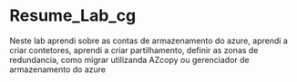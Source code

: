 # Resume_Lab_cg
Neste lab aprendi sobre as contas de armazenamento do azure, aprendi a criar contetores, aprendi a criar partilhamento, definir  as zonas de redundancia, como migrar utilizanda AZcopy ou gerenciador de armazenamento do azure
